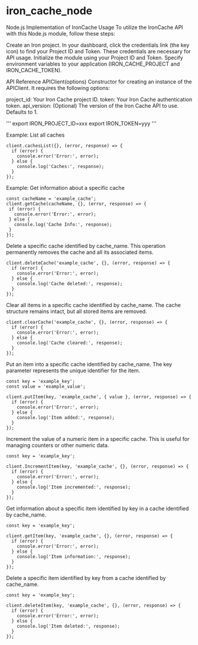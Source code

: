 iron_cache_node
===============


Node.js Implementation of IronCache 
Usage
To utilize the IronCache API with this Node.js module, follow these steps:

Create an Iron project.
In your dashboard, click the credentials link (the key icon) to find your Project ID and Token. These credentials are necessary for API usage.
Initialize the module using your Project ID and Token.
Specify environment variables to your application (IRON_CACHE_PROJECT and IRON_CACHE_TOKEN).

API Reference
APIClient(options)
Constructor for creating an instance of the APIClient. It requires the following options:

project_id: Your Iron Cache project ID.
token: Your Iron Cache authentication token.
api_version: (Optional) The version of the Iron Cache API to use. Defaults to 1.

'''
export IRON_PROJECT_ID=xxx
export IRON_TOKEN=yyy
'''


Example: List all caches

```
client.cachesList({}, (error, response) => {
  if (error) {
    console.error('Error:', error);
  } else {
    console.log('Caches:', response);
  }
});
```

 Example: Get information about a specific cache
 ```
const cacheName = 'example_cache';
client.getCache(cacheName, {}, (error, response) => {
  if (error) {
    console.error('Error:', error);
  } else {
    console.log('Cache Info:', response);
  }
});
```

Delete a specific cache identified by cache_name. This operation permanently removes the cache and all its associated items.
```
client.deleteCache('example_cache', {}, (error, response) => {
  if (error) {
    console.error('Error:', error);
  } else {
    console.log('Cache deleted:', response);
  }
});
```

Clear all items in a specific cache identified by cache_name. The cache structure remains intact, but all stored items are removed.
```
client.clearCache('example_cache', {}, (error, response) => {
  if (error) {
    console.error('Error:', error);
  } else {
    console.log('Cache cleared:', response);
  }
});
```

Put an item into a specific cache identified by cache_name. The key parameter represents the unique identifier for the item.

```
const key = 'example_key';
const value = 'example_value';

client.putItem(key, 'example_cache', { value }, (error, response) => {
  if (error) {
    console.error('Error:', error);
  } else {
    console.log('Item added:', response);
  }
});
```
Increment the value of a numeric item in a specific cache. This is useful for managing counters or other numeric data.


```
const key = 'example_key';

client.IncrementItem(key, 'example_cache', {}, (error, response) => {
  if (error) {
    console.error('Error:', error);
  } else {
    console.log('Item incremented:', response);
  }
});
```

Get information about a specific item identified by key in a cache identified by cache_name.

```
const key = 'example_key';

client.getItem(key, 'example_cache', {}, (error, response) => {
  if (error) {
    console.error('Error:', error);
  } else {
    console.log('Item information:', response);
  }
});
```

Delete a specific item identified by key from a cache identified by cache_name.

```
const key = 'example_key';

client.deleteItem(key, 'example_cache', {}, (error, response) => {
  if (error) {
    console.error('Error:', error);
  } else {
    console.log('Item deleted:', response);
  }
});
```






